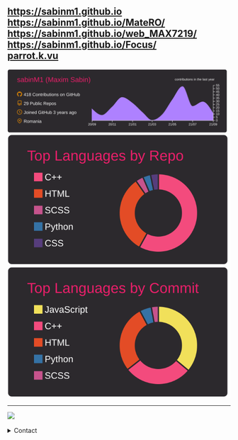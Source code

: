https://sabinm1.github.io <br>
https://sabinm1.github.io/MateRO/ <br> 
https://sabinm1.github.io/web_MAX7219/ <br>
https://sabinm1.github.io/Focus/ <br> 
[parrot.k.vu](http://parrot.k.vu/) <br>
---

[![](https://raw.githubusercontent.com/sabinM1/sabinM1/master/profile-summary-card-output/monokai/0-profile-details.svg)](#)
[![](https://raw.githubusercontent.com/sabinM1/sabinM1/master/profile-summary-card-output/monokai/1-repos-per-language.svg)](#)
[![](https://raw.githubusercontent.com/sabinM1/sabinM1/master/profile-summary-card-output/monokai/2-most-commit-language.svg)](#)

---

![](https://komarev.com/ghpvc/?username=sabinM1)

<details>
  <summary>Contact</summary>
  
  ### Reddit: [sabin_M1](https://reddit.com/user/sabin_M1)
  ### Email: sabin<a href="#"><img src="https://upload.wikimedia.org/wikipedia/commons/b/b0/Symbol_At.svg" width="16" height="16"></a>disroot.org
  
  <ul><li><details><summary>PGP Key</summary><pre><code>-----BEGIN PGP PUBLIC KEY BLOCK-----

xsDNBGE85w4BDACu6aBPPfxaYMMkJQhop3ZAsTtrG7mhqV810lSEpBZcq7CXarUCke/K6LYZyw89
WQeI8ijd/PWNaF2jM1gosRdlZNdE0BklnjQw8WXmvLPtkFVHY0DSMBZyt+IEzlS6wbjj43A2Oglw
ohGfP2rmvSdeLKUwzIIdf48wUPvImZKk0lN/GeeXBMQyked8PtV7X3vU8OV9l8LjJHSTb2t4FY0E
AmIBTBKe66gy0SQdU1xZM3TLR1NSB82OEvc3uEaDUxEdHntVnMhnkvF0g5vjsKIk1TyUyBIeqvoA
CxN4y7SmTsRIDgRAlIVWTXy4pDenURe6nvU<span class="hljs-regexp">/fqq89h2sP/</span><span class="hljs-number">69</span>cdu9yvKgLb5WMTh/vjVRMbJXge0s
bvSAeCQbrDi4meda<span class="hljs-regexp">/BvWxrA9lx11Z2UxP/</span>x2drx7M<span class="hljs-regexp">/TMCNy74WWyHj9Xzep6vZiXW64SESO/</span>e+tj
EoCkTm3nRcWP0z/apsnKNXXdRq01qmlJYlm56wx7A8lHnOC6w9lUtC0Sl0QzqJnE1NObt88AEQEA
Ac0ZU2FiaW4gPHNhYmluQGRpc3Jvb3Qub3JnPsLBCQQTAQgAMxYhBMnTsVqBlsZZAoZ0nGz3Ji0i
iTBLBQJhPOcPAhsDBQsJCAcCBhUICQoLAgUWAgMBAAAKCRBs9yYtIokwS9pZDACEclw8abVrAROq
RkgKH5bGn<span class="hljs-regexp">/fg7cjip+eWge8/</span>HXI/c82Mh6uvPVprDAGmlpwJ3P8P0IttEXu1V45AdVVujB8+hfvy
bWCOBNwm5kYGC0ccB2xvn<span class="hljs-regexp">/VTcmkUswgdLuHExswYu7T1bKx/</span>M4e4cOQYWW4/ZM06xBY4W6PItuqY
pkIvqUqwrU5mjXi/hAFYceUrruNCaNAkRsQMoBgmk22abllObrek63Zbdj6SXLZHzz3D2sv9Wy7n
VokzkSvzGrXz4ZbXThNeUDqZVt4dXVkMOgXhtDj9AoeuKfORDgiPJJpdBo0wuw3stU1wb/MD+qxR
UiciuY9J53iTa8kRXBwvhZnLNvrpHDaR6O85i7B47w/bSf8RiFDZwibXA+TkQ98gPunwWVmsBR6T
XWMcsBWsrA6r55bjOLEwQp2R27GMXiuOz0DXT99K9O/TTth5+S76aa5Yz3mqdUeSsQ5EZXp4y2sS
<span class="hljs-number">1</span>nAeLJPVY4IADna9LSQ87+mhqVo9ROQlVi2P+LMY3H7OwM0EYTznDwEMAM/GXC3pl5BFWOB4o4Gl
j49+sxwhnotv8v+eWz7d61gBU74X4h9GrBZhIPBNBU<span class="hljs-comment">//CQhGo49bVsA0BytPcvJGv4QCsT1Kap2Z</span>
<span class="hljs-number">4E5</span>xqa1G0wI10W0wzOzTCZ2P0f4eT1YQQmFWM5O0ZtCNkwgqQccLO5QJqz9cnEU7a1KuxAP9cKnK
qArvV5sB+SxmXIFjUPPTiW7iBMD3gbNy9zctbjd8gUPXtfduud4a83V07ZgtVdb2rpui2al1+Ocm
qjug2Cj0tfipYtVKIchWy0YoCFwhCco4i0KL/lWxRyKil1WmGWK6ho+QBwgPPsxRfjxpwXUa4pBM
aPZpjCvRMxq0QjwFV52PgGfhpJWzmYbl6o0l0Gp7T9irLz2Cee3VxKHzczm+GP6kyst2+qI1KyJO
vlMYhcTnaDT8EwOp2nIAhhpNhUCA89H9Gd2UpprlLvhSWCHq6PuaaDUfYoSxbfUF1RRYWeT+TPzO
kycOeuyygLjyhojcQjRqd60gEpVOaOhKt9rscQARAQABwsD2BBgBCAAgFiEEydOxWoGWxlkChnSc
bPcmLSKJMEsFAmE85w8CGwwACgkQbPcmLSKJMEsX5Qv8DSjsKubsOHEBfpSz5Z/DuYitmR++QR7r
<span class="hljs-regexp">/OaeTq9i4Zk28Qo/</span><span class="hljs-regexp">/4esMX5RAvz7vekqBS0tS6eMmNdCLG1cNBsYeL/</span>IYt/dRAcm9vOo9S7L4Uqv
obEmVtTM6+<span class="hljs-number">3</span>b2Ly0GY7Wx7As3CYNuJZJ9OalKOFn6R+AsV927HjOBAP9UHIINOEthV/rCt9VMh6e
<span class="hljs-number">0</span>c8g9L+VLS7SBjY8xW3605Ts5be9SyuP<span class="hljs-regexp">/f4aR7bf9OgXT0HhDNCP/</span>O6RDOiaSkI1WozvB1rP4DG+
ybkpssyysc0fu+oUiRfErOhcdMKJq6epQ4vITZGpuVxdVIqBTkxjbNTI5OA4NLFQonDTTWn5OpJx
wEQlTP/WTaTioj7H3T6EjQ7mGNkRneTXw3ZCUr6x6OgVWmvh13CznA15nMaR0e+YCVBx6T40s4FQ
pYxyNWP22fBi<span class="hljs-regexp">/ftpd3e3bZHOjHKbWkaw/</span><span class="hljs-number">39</span>qO1Ug2iRctUAK5rnwN8iB<span class="hljs-regexp">/JT/</span><span class="hljs-number">388</span>fgkN2Aia3eKu4
ItoeO70AxH/yBWRl6wZuxnhg
=<span class="hljs-number">6</span>zot
    -----END PGP PUBLIC KEY BLOCK-----</code></pre></li></ul></details>
</details>
